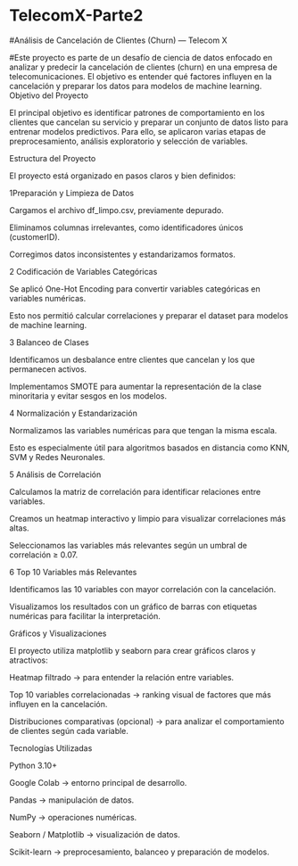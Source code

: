 # TelecomX-Parte2
 #Análisis de Cancelación de Clientes (Churn) — Telecom X

#Este proyecto es parte de un desafío de ciencia de datos enfocado en analizar y predecir la cancelación de clientes (churn) en una empresa de telecomunicaciones.
El objetivo es entender qué factores influyen en la cancelación y preparar los datos para modelos de machine learning.
 Objetivo del Proyecto

El principal objetivo es identificar patrones de comportamiento en los clientes que cancelan su servicio y preparar un conjunto de datos listo para entrenar modelos predictivos.
Para ello, se aplicaron varias etapas de preprocesamiento, análisis exploratorio y selección de variables.

 Estructura del Proyecto

El proyecto está organizado en pasos claros y bien definidos:

1Preparación y Limpieza de Datos

Cargamos el archivo df_limpo.csv, previamente depurado.

Eliminamos columnas irrelevantes, como identificadores únicos (customerID).

Corregimos datos inconsistentes y estandarizamos formatos.

2 Codificación de Variables Categóricas

Se aplicó One-Hot Encoding para convertir variables categóricas en variables numéricas.

Esto nos permitió calcular correlaciones y preparar el dataset para modelos de machine learning.

3 Balanceo de Clases

Identificamos un desbalance entre clientes que cancelan y los que permanecen activos.

Implementamos SMOTE para aumentar la representación de la clase minoritaria y evitar sesgos en los modelos.

4 Normalización y Estandarización

Normalizamos las variables numéricas para que tengan la misma escala.

Esto es especialmente útil para algoritmos basados en distancia como KNN, SVM y Redes Neuronales.

5 Análisis de Correlación

Calculamos la matriz de correlación para identificar relaciones entre variables.

Creamos un heatmap interactivo y limpio para visualizar correlaciones más altas.

Seleccionamos las variables más relevantes según un umbral de correlación ≥ 0.07.

6 Top 10 Variables más Relevantes

Identificamos las 10 variables con mayor correlación con la cancelación.

Visualizamos los resultados con un gráfico de barras con etiquetas numéricas para facilitar la interpretación.

 Gráficos y Visualizaciones

El proyecto utiliza matplotlib y seaborn para crear gráficos claros y atractivos:

Heatmap filtrado → para entender la relación entre variables.

Top 10 variables correlacionadas → ranking visual de factores que más influyen en la cancelación.

Distribuciones comparativas (opcional) → para analizar el comportamiento de clientes según cada variable.

 Tecnologías Utilizadas

Python 3.10+

Google Colab → entorno principal de desarrollo.

Pandas → manipulación de datos.

NumPy → operaciones numéricas.

Seaborn / Matplotlib → visualización de datos.

Scikit-learn → preprocesamiento, balanceo y preparación de modelos.
